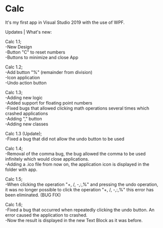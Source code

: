 # Calc
It's my first app in Visual Studio 2019 with the use of WPF.

Updates | What's new: 

Calc 1.1; \
-New Design \
-Button "C" to reset numbers \
-Buttons to minimize and close App 

Calc 1.2; \
-Add button "%" (remainder from division)\
-Icon application\
-Undo action button

Calc 1.3;\
-Adding new logic\
-Added support for floating point numbers\
-Fixed bugs that allowed clicking math operations several times which crashed applications\
-Adding "," button\
-Adding new classes

Calc 1.3 (Update);\
-Fixed a bug that did not allow the undo button to be used

Calc 1.4;\
-Removal of the comma bug, the bug allowed the comma to be used infinitely which would close applications.\
-Adding a .ico file from now on, the application icon is displayed in the folder with app.

Calc 1.5;\
-When clicking the operation "+, /, -,:,%" and pressing the undo operation, it was no longer possible to click the operation "+, /, -,:,%" this error has been eliminated. (BUG FIX)

Calc 1.6;\
-Fixed a bug that occurred when repeatedly clicking the undo button. An error caused the application to crashed.\
-Now the result is displayed in the new Text Block as it was before.
